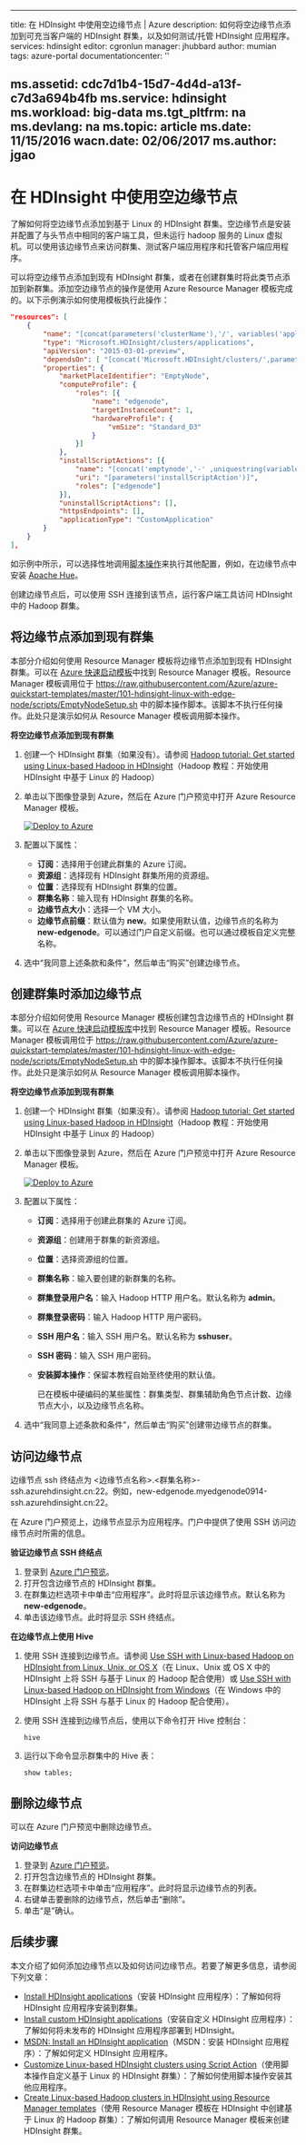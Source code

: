 <!-- not suitable for Mooncake -->

---
title: 在 HDInsight 中使用空边缘节点 | Azure
description: 如何将空边缘节点添加到可充当客户端的 HDInsight 群集，以及如何测试/托管 HDInsight 应用程序。
services: hdinsight
editor: cgronlun
manager: jhubbard
author: mumian
tags: azure-portal
documentationcenter: ''

ms.assetid: cdc7d1b4-15d7-4d4d-a13f-c7d3a694b4fb
ms.service: hdinsight
ms.workload: big-data
ms.tgt_pltfrm: na
ms.devlang: na
ms.topic: article
ms.date: 11/15/2016
wacn.date: 02/06/2017
ms.author: jgao
---

# 在 HDInsight 中使用空边缘节点
了解如何将空边缘节点添加到基于 Linux 的 HDInsight 群集。空边缘节点是安装并配置了与头节点中相同的客户端工具，但未运行 hadoop 服务的 Linux 虚拟机。可以使用该边缘节点来访问群集、测试客户端应用程序和托管客户端应用程序。

可以将空边缘节点添加到现有 HDInsight 群集，或者在创建群集时将此类节点添加到新群集。添加空边缘节点的操作是使用 Azure Resource Manager 模板完成的。以下示例演示如何使用模板执行此操作：

```json
"resources": [
    {
        "name": "[concat(parameters('clusterName'),'/', variables('applicationName'))]",
        "type": "Microsoft.HDInsight/clusters/applications",
        "apiVersion": "2015-03-01-preview",
        "dependsOn": [ "[concat('Microsoft.HDInsight/clusters/',parameters('clusterName'))]" ],
        "properties": {
            "marketPlaceIdentifier": "EmptyNode",
            "computeProfile": {
                "roles": [{
                    "name": "edgenode",
                    "targetInstanceCount": 1,
                    "hardwareProfile": {
                        "vmSize": "Standard_D3"
                    }
                }]
            },
            "installScriptActions": [{
                "name": "[concat('emptynode','-' ,uniquestring(variables('applicationName')))]",
                "uri": "[parameters('installScriptAction')]",
                "roles": ["edgenode"]
            }],
            "uninstallScriptActions": [],
            "httpsEndpoints": [],
            "applicationType": "CustomApplication"
        }
    }
],
```

如示例中所示，可以选择性地调用[脚本操作](./hdinsight-hadoop-customize-cluster-linux.md)来执行其他配置，例如，在边缘节点中安装 [Apache Hue](./hdinsight-hadoop-hue-linux.md)。

创建边缘节点后，可以使用 SSH 连接到该节点，运行客户端工具访问 HDInsight 中的 Hadoop 群集。

## 将边缘节点添加到现有群集
本部分介绍如何使用 Resource Manager 模板将边缘节点添加到现有 HDInsight 群集。可以在 [Azure 快速启动模板](https://azure.microsoft.com/resources/templates/101-hdinsight-linux-with-edge-node/)中找到 Resource Manager 模板。Resource Manager 模板调用位于 https://raw.githubusercontent.com/Azure/azure-quickstart-templates/master/101-hdinsight-linux-with-edge-node/scripts/EmptyNodeSetup.sh 中的脚本操作脚本。该脚本不执行任何操作。此处只是演示如何从 Resource Manager 模板调用脚本操作。

**将空边缘节点添加到现有群集**

1. 创建一个 HDInsight 群集（如果没有）。请参阅 [Hadoop tutorial: Get started using Linux-based Hadoop in HDInsight](./hdinsight-hadoop-linux-tutorial-get-started.md)（Hadoop 教程：开始使用 HDInsight 中基于 Linux 的 Hadoop）
2. 单击以下图像登录到 Azure，然后在 Azure 门户预览中打开 Azure Resource Manager 模板。

    <a href="https://portal.azure.cn/#create/Microsoft.Template/uri/https%3A%2F%2Fraw.githubusercontent.com%2FAzure%2Fazure-quickstart-templates%2Fmaster%2F101-hdinsight-linux-with-edge-node%2Fazuredeploy.json" target="_blank"><img src="./media/hdinsight-apps-use-edge-node/deploy-to-azure.png" alt="Deploy to Azure"></a>
3. 配置以下属性：

   * **订阅**：选择用于创建此群集的 Azure 订阅。
   * **资源组**：选择现有 HDInsight 群集所用的资源组。
   * **位置**：选择现有 HDInsight 群集的位置。
   * **群集名称**：输入现有 HDInsight 群集的名称。
   * **边缘节点大小**：选择一个 VM 大小。
   * **边缘节点前缀**：默认值为 **new**。如果使用默认值，边缘节点的名称为 **new-edgenode**。可以通过门户自定义前缀。也可以通过模板自定义完整名称。
4. 选中“我同意上述条款和条件”，然后单击“购买”创建边缘节点。

## 创建群集时添加边缘节点
本部分介绍如何使用 Resource Manager 模板创建包含边缘节点的 HDInsight 群集。可以在 [Azure 快速启动模板库](https://github.com/Azure/azure-quickstart-templates/tree/master/101-hdinsight-linux-with-edge-node/)中找到 Resource Manager 模板。Resource Manager 模板调用位于 https://raw.githubusercontent.com/Azure/azure-quickstart-templates/master/101-hdinsight-linux-with-edge-node/scripts/EmptyNodeSetup.sh 中的脚本操作脚本。该脚本不执行任何操作。此处只是演示如何从 Resource Manager 模板调用脚本操作。

**将空边缘节点添加到现有群集**

1. 创建一个 HDInsight 群集（如果没有）。请参阅 [Hadoop tutorial: Get started using Linux-based Hadoop in HDInsight](./hdinsight-hadoop-linux-tutorial-get-started.md)（Hadoop 教程：开始使用 HDInsight 中基于 Linux 的 Hadoop）
2. 单击以下图像登录到 Azure，然后在 Azure 门户预览中打开 Azure Resource Manager 模板。

    <a href="https://portal.azure.cn/#create/Microsoft.Template/uri/https%3A%2F%2Fraw.githubusercontent.com%2FAzure%2Fazure-quickstart-templates%2Fmaster%2F101-hdinsight-linux-with-edge-node%2Fazuredeploy.json" target="_blank"><img src="./media/hdinsight-apps-use-edge-node/deploy-to-azure.png" alt="Deploy to Azure"></a>
3. 配置以下属性：

   * **订阅**：选择用于创建此群集的 Azure 订阅。
   * **资源组**：创建用于群集的新资源组。
   * **位置**：选择资源组的位置。
   * **群集名称**：输入要创建的新群集的名称。
   * **群集登录用户名**：输入 Hadoop HTTP 用户名。默认名称为 **admin**。
   * **群集登录密码**：输入 Hadoop HTTP 用户密码。
   * **SSH 用户名**：输入 SSH 用户名。默认名称为 **sshuser**。
   * **SSH 密码**：输入 SSH 用户密码。
   * **安装脚本操作**：保留本教程自始至终使用的默认值。

     已在模板中硬编码的某些属性：群集类型、群集辅助角色节点计数、边缘节点大小，以及边缘节点名称。
4. 选中“我同意上述条款和条件”，然后单击“购买”创建带边缘节点的群集。

## 访问边缘节点
边缘节点 ssh 终结点为 <边缘节点名称>.<群集名称>-ssh.azurehdinsight.cn:22。例如，new-edgenode.myedgenode0914-ssh.azurehdinsight.cn:22。

在 Azure 门户预览上，边缘节点显示为应用程序。门户中提供了使用 SSH 访问边缘节点时所需的信息。

**验证边缘节点 SSH 终结点**

1. 登录到 [Azure 门户预览](https://portal.azure.cn)。
2. 打开包含边缘节点的 HDInsight 群集。
3. 在群集边栏选项卡中单击“应用程序”。此时将显示该边缘节点。默认名称为 **new-edgenode**。
4. 单击该边缘节点。此时将显示 SSH 终结点。

**在边缘节点上使用 Hive**

1. 使用 SSH 连接到边缘节点。请参阅 [Use SSH with Linux-based Hadoop on HDInsight from Linux, Unix, or OS X](./hdinsight-hadoop-linux-use-ssh-unix.md)（在 Linux、Unix 或 OS X 中的 HDInsight 上将 SSH 与基于 Linux 的 Hadoop 配合使用）或 [Use SSH with Linux-based Hadoop on HDInsight from Windows](./hdinsight-hadoop-linux-use-ssh-windows.md)（在 Windows 中的 HDInsight 上将 SSH 与基于 Linux 的 Hadoop 配合使用）。
2. 使用 SSH 连接到边缘节点后，使用以下命令打开 Hive 控制台：

    ```
    hive
    ```
3. 运行以下命令显示群集中的 Hive 表：

    ```
    show tables;
    ```

## 删除边缘节点
可以在 Azure 门户预览中删除边缘节点。

**访问边缘节点**

1. 登录到 [Azure 门户预览](https://portal.azure.cn)。
2. 打开包含边缘节点的 HDInsight 群集。
3. 在群集边栏选项卡中单击“应用程序”。此时将显示边缘节点的列表。
4. 右键单击要删除的边缘节点，然后单击“删除”。
5. 单击“是”确认。

## 后续步骤
本文介绍了如何添加边缘节点以及如何访问边缘节点。若要了解更多信息，请参阅下列文章：

* [Install HDInsight applications](./hdinsight-apps-install-applications.md)（安装 HDInsight 应用程序）：了解如何将 HDInsight 应用程序安装到群集。
* [Install custom HDInsight applications](./hdinsight-apps-install-custom-applications.md)（安装自定义 HDInsight 应用程序）：了解如何将未发布的 HDInsight 应用程序部署到 HDInsight。
* [MSDN: Install an HDInsight application](https://msdn.microsoft.com/zh-cn/library/mt706515.aspx)（MSDN：安装 HDInsight 应用程序）：了解如何定义 HDInsight 应用程序。
* [Customize Linux-based HDInsight clusters using Script Action](./hdinsight-hadoop-customize-cluster-linux.md)（使用脚本操作自定义基于 Linux 的 HDInsight 群集）：了解如何使用脚本操作安装其他应用程序。
* [Create Linux-based Hadoop clusters in HDInsight using Resource Manager templates](./hdinsight-hadoop-create-linux-clusters-arm-templates.md)（使用 Resource Manager 模板在 HDInsight 中创建基于 Linux 的 Hadoop 群集）：了解如何调用 Resource Manager 模板来创建 HDInsight 群集。

<!---HONumber=Mooncake_1205_2016-->